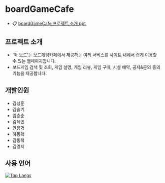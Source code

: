 # boardGameCafe
+ :clipboard: [boardGameCafe 프로젝트 소개 ppt](https://drive.google.com/file/d/1QznsPQIvSQnSnATtdCwi13Y5G4Mr1FNw/view?usp=share_link)

## 프로젝트 소개
+ '퀵 보드'는 보드게임카페에서 제공하는 여러 서비스를 사이트 내에서 쉽게 이용할 수 있는 웹페이지입니다.
+  보드게임 검색 및 조회, 게임 설명, 게임 리뷰, 게임 구매, 시설 예약, 공지&문의 등의 기능을 제공합니다.

## 개발인원
+ 김성훈
+ 김슬기 
+ 임승순
+ 김혜민
+ 안용혁
+ 하동혁
+ 김동혁
+ 김영지

## 사용 언어
[![Top Langs](https://github-readme-stats.vercel.app/api/top-langs/?username=dudwlek12)](https://github.com/zer0zzi/soso/github-readme-stats)
